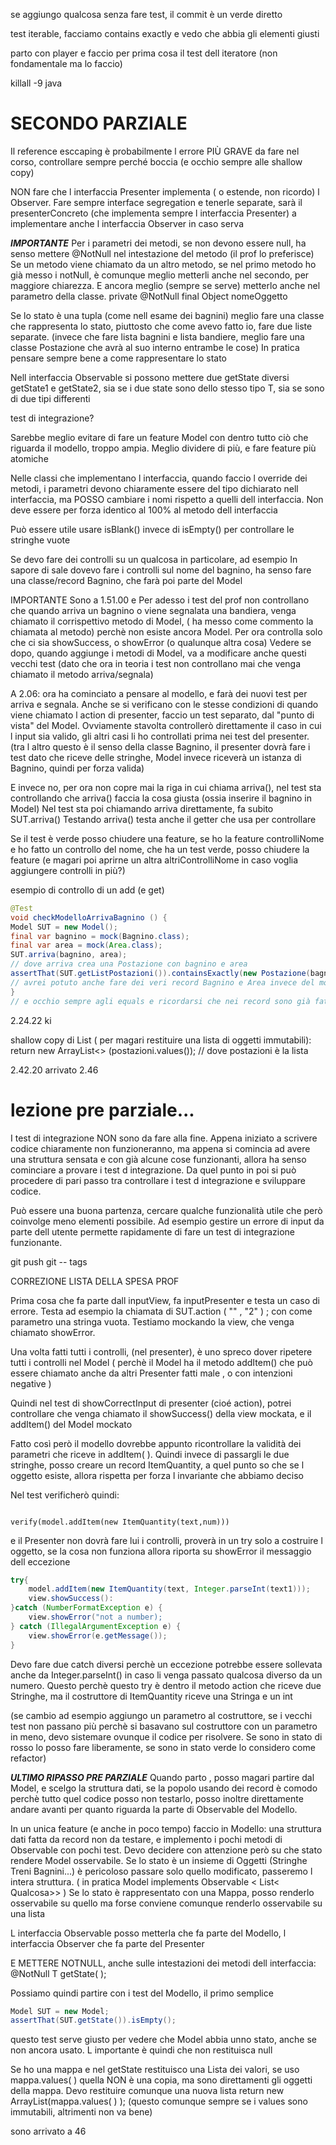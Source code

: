 se aggiungo qualcosa senza fare test, il commit è un verde diretto



test iterable, facciamo contains exactly e vedo che abbia gli elementi giusti



parto con player e faccio per prima cosa il test dell iteratore (non fondamentale ma lo faccio)













killall -9 java





# SECONDO PARZIALE

Il reference esccaping è probabilmente l errore PIÙ GRAVE da fare nel corso, controllare sempre perché boccia (e occhio sempre alle shallow copy)

NON fare che l interfaccia Presenter implementa ( o estende, non ricordo) l Observer.
Fare sempre interface segregation e tenerle separate, sarà il presenterConcreto (che implementa sempre l interfaccia Presenter) a implementare anche l interfaccia Observer in caso serva

***IMPORTANTE***
Per i parametri dei metodi, se non devono essere null, ha senso mettere  @NotNull nel intestazione del metodo (il prof lo preferisce)
Se un metodo viene chiamato da un altro metodo, se nel primo metodo ho già messo i notNull, è comunque meglio metterli anche nel secondo, per maggiore chiarezza.
E ancora meglio (sempre se serve) metterlo anche nel parametro della classe.
private @NotNull final Object nomeOggetto


Se lo stato è una tupla (come nell esame dei bagnini) meglio fare una classe che rappresenta lo stato, piuttosto che come avevo fatto io, fare due liste separate. (invece che fare lista bagnini e lista bandiere, meglio fare una classe Postazione che avrà al suo interno entrambe le cose)
In pratica pensare sempre bene a come rappresentare lo stato


Nell interfaccia Observable si possono mettere due getState diversi  getState1 e getState2, sia se i due state sono dello stesso tipo T, sia se sono di due tipi differenti



test di integrazione?


Sarebbe meglio evitare di fare un feature Model con dentro tutto ciò che riguarda il modello, troppo ampia. Meglio dividere di più, e fare feature più atomiche


Nelle classi che implementano l interfaccia, quando faccio l override dei metodi, i parametri devono chiaramente essere del tipo dichiarato nell interfaccia, ma POSSO cambiare i nomi rispetto a quelli dell interfaccia. Non deve essere per forza identico al 100% al metodo dell interfaccia


Può essere utile usare isBlank() invece di isEmpty() per controllare le stringhe vuote



Se devo fare dei controlli su un qualcosa in particolare, ad esempio In sapore di sale dovevo fare i controlli sul nome del bagnino, ha senso fare una classe/record Bagnino, che farà poi parte del Model





IMPORTANTE
Sono a 1.51.00 e
Per adesso i test del prof non controllano che quando arriva un bagnino o viene segnalata una bandiera, venga chiamato il corrispettivo metodo di Model, ( ha messo come commento la chiamata al metodo) perchè non esiste ancora Model.
Per ora controlla solo che ci sia showSuccess, o showError (o qualunque altra cosa)
Vedere se dopo, quando aggiunge i metodi di Model, va a modificare anche questi vecchi test (dato che ora in teoria i test non controllano mai che venga chiamato il metodo arriva/segnala)

A 2.06: ora ha cominciato a pensare al modello, e farà dei nuovi test per arriva e segnala. Anche se si verificano con le stesse condizioni di quando viene chiamato l action di presenter, faccio un test separato, dal "punto di vista" del Model.
Ovviamente stavolta controllerò direttamente il caso in cui l input sia valido, gli altri casi li ho controllati prima nei test del presenter.
(tra l altro questo è il senso della classe Bagnino, il presenter dovrà fare i test dato che riceve delle stringhe, Model invece riceverà un istanza di Bagnino, quindi per forza valida)

E invece no, per ora non copre mai la riga in cui chiama arriva(), nel test sta controllando che arriva() faccia la cosa giusta (ossia inserire il bagnino in Model)
Nel test sta poi chiamando arriva direttamente, fa subito SUT.arriva()
Testando arriva() testa anche il getter che usa per controllare





Se il test è verde posso chiudere una feature, se ho la feature controlliNome e ho fatto un controllo del nome, che ha un test verde, posso chiudere la feature (e magari poi aprirne un altra altriControlliNome in caso voglia aggiungere controlli in più?)






esempio di controllo di un add (e get)

``` java
@Test
void checkModelloArrivaBagnino () {
Model SUT = new Model();
final var bagnino = mock(Bagnino.class);
final var area = mock(Area.class);
SUT.arriva(bagnino, area);
// dove arriva crea una Postazione con bagnino e area
assertThat(SUT.getListPostazioni()).containsExactly(new Postazione(bagnino,                                                     area, BANDIERA.NONE));
// avrei potuto anche fare dei veri record Bagnino e Area invece del mock
}
// e occhio sempre agli equals e ricordarsi che nei record sono già fatti

```

2.24.22 ki


shallow copy di List ( per magari restituire una lista di oggetti immutabili):
return new ArrayList<> (postazioni.values());   // dove postazioni è la lista



2.42.20 arrivato
2.46












# lezione pre parziale...

I test di integrazione NON sono da fare alla fine. 
Appena iniziato a scrivere codice chiaramente non funzioneranno, ma appena si comincia ad avere una struttura sensata e con già alcune cose funzionanti, allora ha senso cominciare a provare i test d integrazione. Da quel punto in poi si può procedere di pari passo tra controllare i test d integrazione e sviluppare codice.

Può essere una buona partenza, cercare qualche funzionalità utile che però coinvolge meno elementi possibile. Ad esempio gestire un errore di input da parte dell utente permette rapidamente di fare un test di integrazione funzionante.

git push
git -- tags


CORREZIONE LISTA DELLA SPESA PROF

Prima cosa che fa parte dall inputView, fa inputPresenter e testa un caso di errore.
Testa ad esempio la chiamata di     SUT.action ( "" ,  "2" ) ;  con come parametro una stringa vuota.
Testiamo mockando la view, che venga chiamato showError.





Una volta fatti tutti i controlli, (nel presenter), è uno spreco dover ripetere tutti i controlli nel Model ( perchè il Model ha il metodo addItem() che può essere chiamato anche da altri Presenter fatti male , o con intenzioni negative )

Quindi nel test di showCorrectInput di presenter (cioé action), potrei controllare che venga chiamato il showSuccess() della view mockata, e il addItem() del Model mockato

Fatto così però il modello dovrebbe appunto ricontrollare la validità dei parametri che riceve in addItem( ).
Quindi invece di passargli le due stringhe, posso creare un record ItemQuantity, a quel punto so che se l oggetto esiste, allora rispetta per forza l invariante che abbiamo deciso

Nel test verificherò quindi:
```

verify(model.addItem(new ItemQuantity(text,num)))

```

e il Presenter non dovrà fare lui i controlli, proverà in un try solo a costruire l oggetto, se la cosa non funziona allora riporta su showError il messaggio dell eccezione

``` java
try{
	model.addItem(new ItemQuantity(text, Integer.parseInt(text1)));
	view.showSuccess():
}catch (NumberFormatException e) {
	view.showError("not a number);
} catch (IllegalArgumentException e) {
	view.showError(e.getMessage());
}

```
Devo fare due catch diversi perchè un eccezione potrebbe essere sollevata anche da Integer.parseInt() in caso li venga passato qualcosa diverso da un numero.
Questo perchè questo try è dentro il metodo action che riceve due Stringhe, ma il costruttore di ItemQuantity riceve una Stringa e un int







(se cambio ad esempio aggiungo un parametro al costruttore, se i vecchi test non passano più perchè si basavano sul costruttore con un parametro in meno, devo sistemare ovunque il codice per risolvere. Se sono in stato di rosso lo posso fare liberamente, se sono in stato verde lo considero come refactor)







***ULTIMO RIPASSO PRE PARZIALE***
Quando parto , posso magari partire dal Model, e scelgo la struttura dati, se la popolo usando dei record è comodo perchè tutto quel codice posso non testarlo, posso inoltre direttamente andare avanti per quanto riguarda la parte di Observable del Modello.

In un unica feature (e anche in poco tempo) faccio in Modello: una struttura dati fatta da record non da testare, e implemento i pochi metodi di Observable con pochi test.
Devo decidere con attenzione però su che stato rendere Model osservabile. Se lo stato è un insieme di Oggetti (Stringhe Treni Bagnini...) è pericoloso passare solo quello modificato, passeremo l intera struttura. ( in pratica   Model implements Observable < List< Qualcosa>>  )
Se lo stato è rappresentato con una Mappa, posso renderlo osservabile su quello ma forse conviene comunque renderlo osservabile su una lista

L interfaccia Observable posso metterla che fa parte del Modello, l interfaccia Observer che fa parte del Presenter

E METTERE NOTNULL, anche sulle intestazioni dei metodi dell interfaccia:
@NotNull T getState( );


Possiamo quindi partire con i test del Modello, il primo semplice
```java
Model SUT = new Model;
assertThat(SUT.getState()).isEmpty();
```
questo test serve giusto per vedere che Model abbia unno stato, anche se non ancora usato. L importante è quindi che non restituisca null

Se ho una mappa e nel getState restituisco una Lista dei valori, se uso mappa.values( ) quella NON è una copia, ma sono direttamenti gli oggetti della mappa.
Devo restituire comunque una nuova lista   return new ArrayList(mappa.values( ) );
(questo comunque sempre se i values sono immutabili, altrimenti non va bene)


sono arrivato a 46













